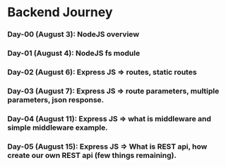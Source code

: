# Backend Journey

### Day-00 (August 3): NodeJS overview

### Day-01 (August 4): NodeJS fs module

### Day-02 (August 6): Express JS => routes, static routes

### Day-03 (August 7): Express JS => route parameters, multiple parameters, json response.

### Day-04 (August 11): Express JS => what is middleware and simple middleware example.

### Day-05 (August 15): Express JS => What is REST api, how create our own REST api (few things remaining).
